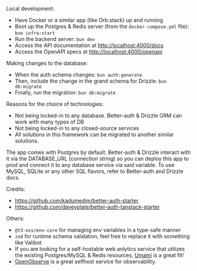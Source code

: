 Local development:  
- Have Docker or a similar app (like Orb.stack) up and running
- Boot up the Postgres & Redis server (from the `docker-compose.yml` file): `bun infra:start`
- Run the backend server: `bun dev`
- Access the API documentation at [http://localhost:4000/docs](http://localhost:4000/docs)
- Access the OpenAPI specs at [http://localhost:4000/openapi](http://localhost:4000/openapi)

Making changes to the database:  
- When the auth schema changes: `bun auth:generate`
- Then, include the change in the grand schema for Drizzle: `bun db:migrate`
- Finally, run the migration: `bun db:migrate`

Reasons for the choice of technologies:
- Not being locked-in to any database. Better-auth & Drizzle ORM can work with many types of DB
- Not being locked-in to any closed-source services
- All solutions in this framework can be migrated to another similar solutions.

The app comes with Postgres by default. Better-auth & Drizzle interact with it via the DATABASE_URL (connection string) so you can deploy this app to prod and connect it to any database service via said variable. To use MySQL, SQLite or any other SQL flavors, refer to Better-auth and Drizzle docs.

Credits:  
- https://github.com/kadumedim/better-auth-starter
- https://github.com/daveyplate/better-auth-tanstack-starter

Others:  
- `@t3-oss/env-core` for managing env variables in a type-safe manner
- `zod` for runtime schema validation, feel free to replace it with something like Valibot
- If you are looking for a self-hostable web anlytics service that utilizes the existing Postgres/MySQL & Redis resources, [Umami](https://umami.is) is a great fit!
- [OpenObserve](https://openobserve.ai/) is a great selfhost service for observability.